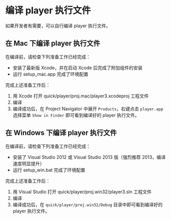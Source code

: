 编译 player 执行文件
==================

如果开发者有需要，可以自行编译 player 执行文件。


## 在 Mac 下编译 player 执行文件

在编译前，请检查下列准备工作已经完成：

-   安装了最新版 Xcode，并在启动 Xcode 后完成了附加组件的安装
-   运行 setup_mac.app 完成了环境配置

完成上述准备工作后：

1.  用 Xcode 打开 quick/player/proj.mac/player3.xcodeproj 工程文件
2.  编译
3.  编译成功后，在 Project Navigator 中展开 `Products`，右键点击 `player.app` 选择菜单 `Show in Finder` 即可看到编译好的 player 执行文件。


## 在 Windows 下编译 player 执行文件

在编译前，请检查下列准备工作已经完成：

-   安装了 Visual Studio 2012 或 Visual Studio 2013 版（强烈推荐 2013，编译速度明显提升）
-   运行 setup_win.bat 完成了环境配置

完成上述准备工作后：

1.  用 Visual Studio 打开 quick/player/proj.win32/player3.sln 工程文件
2.  编译
3.  编译成功后，在 `quick/player/proj.win32/Debug` 目录中即可看到编译好的 player 执行文件。
